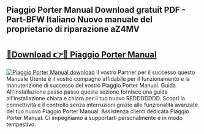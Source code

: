 ## Piaggio Porter Manual Download gratuit PDF - Part-BFW Italiano Nuovo manuale del proprietario di riparazione aZ4MV

# <h2><a href="http://dfb4u7.blite.top/?on=Piaggio+Porter+Manual">🔗Download 👉🔴 Piaggio Porter Manual</a></h2>

[![Piaggio Porter Manual download](https://i.imgur.com/lujVjoI.png)](http://dfb4u7.blite.top/?on=Piaggio+Porter+Manual)
Il vostro Partner per il successo questo Manuale Utente è il vostro compagno affidabile per il funzionamento e la manutenzione di successo del vostro Piaggio Porter Manual. Guida All'installazione passo passo questa sezione fornisce una guida all'installazione chiara e chiara per il tuo nuovo REDDDDDDD. Scopri la connettività e il controllo senza interruzioni grazie alle funzionalità avanzate del tuo nuovo Piaggio Porter Manual. Assistenza clienti dedicata Piaggio Porter Manual. Ci impegniamo a supportarti personalmente e in modo tempestivo.
